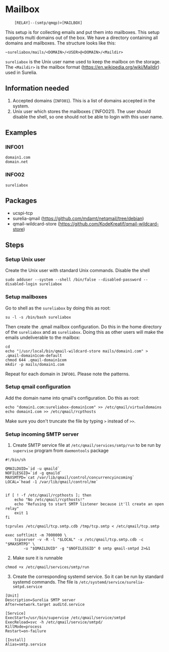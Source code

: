 # Mailbox

```
    [RELAY]--(smtp/qmqp)>[MAILBOX] 
```

This setup is for collecting emails and put them into mailboxes. This setup supports multi domains out of the box. We have a directory containing all domains and mailboxes. The structure looks like this:
```
~sureliabox/mails/<DOMAIN>/<USER>@<DOMAIN>/<Maildir>
```
`sureliabox` is the Unix user name used to keep the mailbox on the storage. The `<Maildir>` is the mailbox format (https://en.wikipedia.org/wiki/Maildir) used in Surelia.

## Information needed
1. Accepted domains (`INFO01`). This is a list of domains accepted in the system.
1. Unix user which stores the mailboxes (`INFO021). The user should disable the shell, so one should not be able to login with this user name.

## Examples
### INFO01
```
domain1.com
domain.net
```
### INFO02
```
sureliabox
```

## Packages
* ucspi-tcp
* surelia-qmail (https://github.com/mdamt/netqmail/tree/debian)
* qmail-wildcard-store (https://github.com/KodeKreatif/qmail-wildcard-store)

## Steps
### Setup Unix user
Create the Unix user with standard Unix commands. Disable the shell
```
sudo adduser --system --shell /bin/false --disabled-password --disabled-login sureliabox
```
### Setup mailboxes
Go to shell as the `sureliabox` by doing this as root:
```
su -l -s /bin/bash sureliabox
```

Then create the .qmail mailbox configuration. Do this in the home directory of the `sureliabox` and as `sureliabox`. Doing this as other users will make the emails undeliverable to the mailbox:
```
cd
echo "|/usr/local/bin/qmail-wildcard-store mails/domain1.com" > .qmail-domain1com-default
chmod 644 .qmail-domain1com
mkdir -p mails/domain1.com
```
Repeat for each domain in `INFO01`. Please note the patterns.

### Setup qmail configuration
Add the domain name into qmail's configuration. Do this as root:
```
echo "domain1.com:sureliabox-domain1com" >> /etc/qmail/virtualdomains
echo domain1.com >> /etc/qmail/rcpthosts
```
Make sure you don't truncate the file by typing `>` instead of `>>`.

### Setup incoming SMTP server
1. Create SMTP service file at `/etc/qmail/services/smtp/run` to be run by `supervise` program from `daemontools` package
```
#!/bin/sh

QMAILDUID=`id -u qmaild`
NOFILESGID=`id -g qmaild`
MAXSMTPD=`cat /var/lib/qmail/control/concurrencyincoming`
LOCAL=`head -1 /var/lib/qmail/control/me`


if [ ! -f /etc/qmail/rcpthosts ]; then
    echo "No /etc/qmail/rcpthosts!"
    echo "Refusing to start SMTP listener because it'll create an open relay"
    exit 1
fi

tcprules /etc/qmail/tcp.smtp.cdb /tmp/tcp.smtp < /etc/qmail/tcp.smtp

exec softlimit -m 7000000 \
    tcpserver -v -R -l "$LOCAL" -x /etc/qmail/tcp.smtp.cdb -c "$MAXSMTPD" \
        -u "$QMAILDUID" -g "$NOFILESGID" 0 smtp qmail-smtpd 2>&1

```
2. Make sure it is runnable
```
chmod +x /etc/qmail/services/smtp/run
```
3. Create the corresponding systemd service. So it can be run by standard systemd commands. The file is `/etc/systemd/service/surelia-smtpd.service`
```
[Unit]
Description=Surelia SMTP server
After=network.target auditd.service

[Service]
ExecStart=/usr/bin/supervise /etc/qmail/service/smtpd
ExecReload=svc -h /etc/qmail/service/smtpd/
KillMode=process
Restart=on-failure

[Install]
Alias=smtp.service


```
